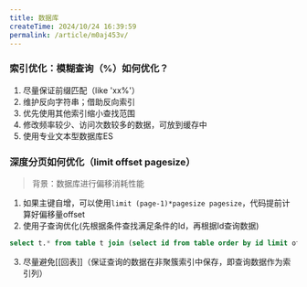```yaml
---
title: 数据库
createTime: 2024/10/24 16:39:59
permalink: /article/m0aj453v/
---
```

### 索引优化：模糊查询（%）如何优化？
1. 尽量保证前缀匹配（like 'xx%'）
2. 维护反向字符串；借助反向索引
3. 优先使用其他索引缩小查找范围
4. 修改频率较少、访问次数较多的数据，可放到缓存中
5. 使用专业文本型数据库ES

### 深度分页如何优化（limit offset pagesize）
> 背景：数据库进行偏移消耗性能
1. 如果主键自增，可以使用`limit (page-1)*pagesize pagesize`，代码提前计算好偏移量offset
2. 使用子查询优化(先根据条件查找满足条件的Id，再根据Id查询数据)
```sql
select t.* from table t join (select id from table order by id limit offset pagesize) sub on sub.id = t.id
```
3. 尽量避免[[回表]]（保证查询的数据在非聚簇索引中保存，即查询数据作为索引列）